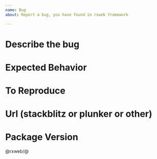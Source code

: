```yaml
---
name: Bug
about: Report a bug, you have found in rxweb framework

---
```


# Describe the bug




# Expected Behavior




# To Reproduce



# Url (stackblitz or plunker or other)



# Package Version
@rxweb/<package-name>@<packageversion>
